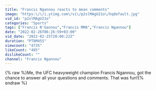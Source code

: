 ```yaml
---
title: "Francis Ngannou reacts to mean comments"
image: "https:\/\/i.ytimg.com\/vi\/p2slMAgU21o\/hqdefault.jpg"
vid_id: "p2slMAgU21o"
categories: "Sports"
tags: ["Francis N'Gannou","Francis MMA","Francis Ngannou"]
date: "2022-02-26T06:26:59+03:00"
vid_date: "2022-02-25T20:00:22Z"
duration: "PT8M45S"
viewcount: "4735"
likeCount: "495"
dislikeCount: ""
channel: "Francis Ngannou"
---
```

{% raw %}Me, the UFC heavyweight champion Francis Ngannou, got the chance to answer all your questions and comments. That was fun!{% endraw %}
